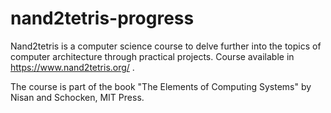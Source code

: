 # nand2tetris-progress
Nand2tetris is a computer science course to delve further into the topics of computer architecture through practical projects. Course available in https://www.nand2tetris.org/ .

The course is part of the book "The Elements of Computing Systems" by Nisan and Schocken, MIT Press.
